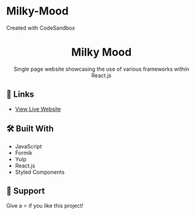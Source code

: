 # Milky-Mood
Created with CodeSandbox
<h1 align="center">Milky Mood</h1>

<p align="center">Single page website showcasing the use of various frameworks within React.js</p>

## 🔗 Links

- [View Live Website](https://iiqvht-3000.preview.csb.app/ "Live View")

## 🛠 Built With

- JavaScript
- Formik
- Yulp
- React.js
- Styled Components

## 🤝 Support

Give a ⭐️ if you like this project!
